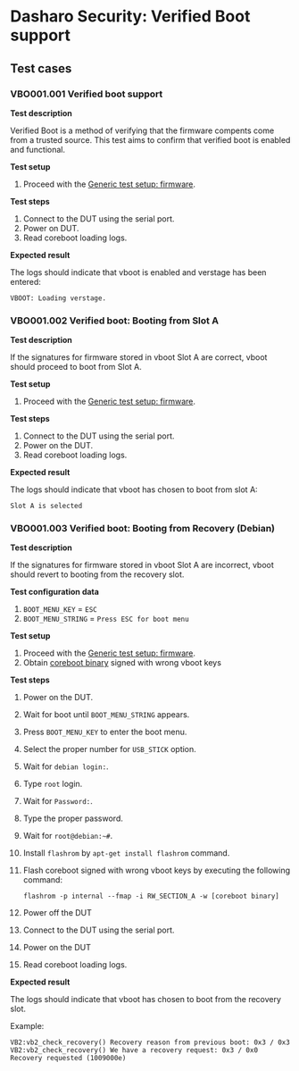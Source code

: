 # Dasharo Security: Verified Boot support

## Test cases

### VBO001.001 Verified boot support

**Test description**

Verified Boot is a method of verifying that the firmware compents come from a
trusted source. This test aims to confirm that verified boot is enabled and 
functional.

**Test setup**

1. Proceed with the [Generic test setup: firmware](generic-test-setup.md#firmware).

**Test steps**

1. Connect to the DUT using the serial port.
2. Power on DUT.
3. Read coreboot loading logs.

**Expected result**

The logs should indicate that vboot is enabled and verstage has been entered:

```
VBOOT: Loading verstage.
```

### VBO001.002 Verified boot: Booting from Slot A

**Test description**

If the signatures for firmware stored in vboot Slot A are correct, vboot should
proceed to boot from Slot A.

**Test setup**

1. Proceed with the [Generic test setup: firmware](generic-test-setup.md#firmware).

**Test steps**

1. Connect to the DUT using the serial port.
2. Power on the DUT.
3. Read coreboot loading logs.

**Expected result**

The logs should indicate that vboot has chosen to boot from slot A:

```
Slot A is selected
```

### VBO001.003 Verified boot: Booting from Recovery (Debian)

**Test description**

If the signatures for firmware stored in vboot Slot A are incorrect, vboot
should revert to booting from the recovery slot.

**Test configuration data**

1. `BOOT_MENU_KEY` = `ESC`
2. `BOOT_MENU_STRING` = `Press ESC for boot menu`

**Test setup**

1. Proceed with the [Generic test setup: firmware](generic-test-setup.md#firmware).
2. Obtain [coreboot binary](https://cloud.3mdeb.com/index.php/apps/files/?dir=/projects/kgpe-d16/releases/Dasharo/v0.3.0/testing&fileid=419752)
signed with wrong vboot keys

**Test steps**

1. Power on the DUT.
2. Wait for boot until `BOOT_MENU_STRING` appears.
3. Press `BOOT_MENU_KEY` to enter the boot menu.
4. Select the proper number for `USB_STICK` option.
5. Wait for `debian login:`.
6. Type `root` login.
7. Wait for `Password:`.
8. Type the proper password.
9. Wait for `root@debian:~#`.
10. Install `flashrom` by `apt-get install flashrom` command.
11. Flash coreboot signed with wrong vboot keys by executing the following 
command:

        flashrom -p internal --fmap -i RW_SECTION_A -w [coreboot binary]

12. Power off the DUT
13. Connect to the DUT using the serial port.
14. Power on the DUT
15. Read coreboot loading logs.

**Expected result**

The logs should indicate that vboot has chosen to boot from
the recovery slot.

Example:

```
VB2:vb2_check_recovery() Recovery reason from previous boot: 0x3 / 0x3
VB2:vb2_check_recovery() We have a recovery request: 0x3 / 0x0
Recovery requested (1009000e)
```
